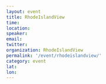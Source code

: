 ```yaml
---
layout: event
title: RhodeIslandView
time: 
location: 
speaker: 
email: 
twitter: 
organization: RhodeIslandView
permalink: '/event/rhodeislandview/'
category: event
lat: 
lon: 
---
```


